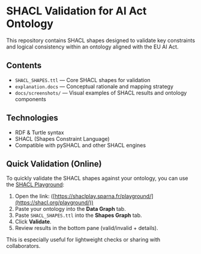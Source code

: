 # SHACL Validation for AI Act Ontology

This repository contains SHACL shapes designed to validate key constraints and logical consistency within an ontology aligned with the EU AI Act.

## Contents

- `SHACL_SHAPES.ttl` — Core SHACL shapes for validation
- `explanation.docs` — Conceptual rationale and mapping strategy
- `docs/screenshots/` — Visual examples of SHACL results and ontology components

## Technologies

- RDF & Turtle syntax
- SHACL (Shapes Constraint Language)
- Compatible with pySHACL and other SHACL engines



## Quick Validation (Online)

To quickly validate the SHACL shapes against your ontology, you can use the [SHACL Playground]([https://shaclplay.sparna.fr/playground/](https://shacl.org/playground/)):

1. Open the link: ([https://shaclplay.sparna.fr/playground/](https://shacl.org/playground/))
2. Paste your ontology into the **Data Graph** tab.
3. Paste `SHACL_SHAPES.ttl` into the **Shapes Graph** tab.
4. Click **Validate**.
5. Review results in the bottom pane (valid/invalid + details).

This is especially useful for lightweight checks or sharing with collaborators.
